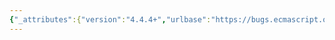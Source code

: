 ```yaml
---
{"_attributes":{"version":"4.4.4+","urlbase":"https://bugs.ecmascript.org/","maintainer":"dherman@mozilla.com"},"bug":{"bug_id":1132,"creation_ts":"2012-12-15 14:57:00 -0800","short_desc":"S15.5.4.7_A1_T11 is invalid (representation of Date objects is implementation dependent)","delta_ts":"2013-05-20 08:09:39 -0700","product":"Test262","component":"ECMA-262 Tests","version":"unspecified","rep_platform":"All","op_sys":"All","bug_status":"IN_PROGRESS","priority":"Normal","bug_severity":"minor","everconfirmed":true,"reporter":{"uid":"andrebargull","name":"André Bargull"},"assigned_to":{"uid":"brbaker","name":"Brent Baker"},"cc":"trbaker","long_desc":{"commentid":3013,"comment_count":0,"who":{"uid":"andrebargull","name":"André Bargull"},"bug_when":"2012-12-15 14:57:48 -0800","thetext":"Same issue as in bug 30, only this time related to String.prototype.indexOf instead of String.prototype.lastIndexOf"}}}
---
```

